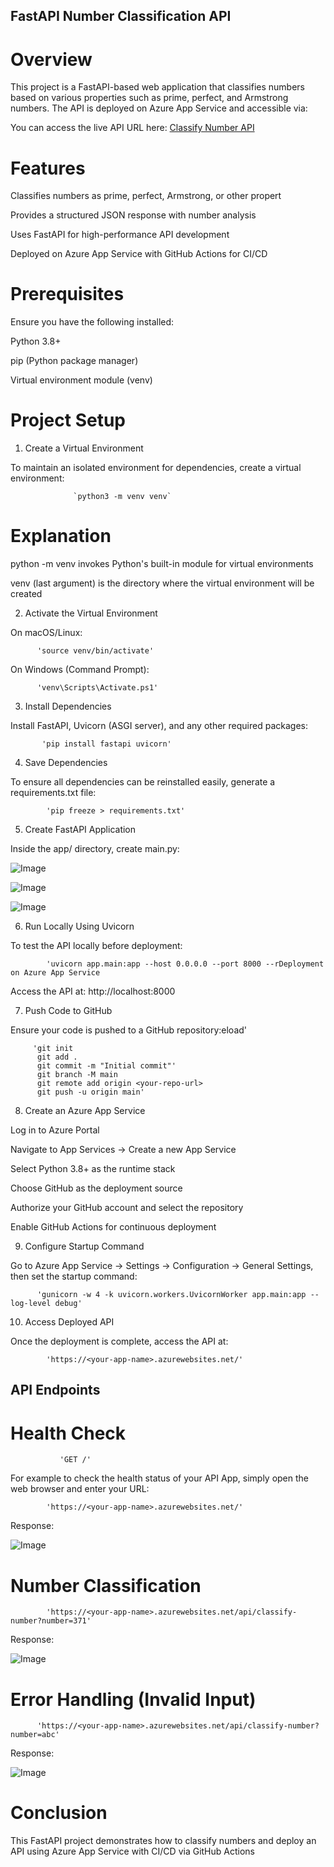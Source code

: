 ## FastAPI Number Classification API

# Overview

This project is a FastAPI-based web application that classifies numbers based on various properties such as prime, perfect, and Armstrong numbers. The API is deployed on Azure App Service and accessible via:

You can access the live API URL here: [Classify Number API](https://no-class-app-dshhaserdmh8cagk.eastus2-01.azurewebsites.net/api/classify-number?number=371)

# Features

Classifies numbers as prime, perfect, Armstrong, or other propert

Provides a structured JSON response with number analysis

Uses FastAPI for high-performance API development

Deployed on Azure App Service with GitHub Actions for CI/CD

# Prerequisites

Ensure you have the following installed:

Python 3.8+

pip (Python package manager)

Virtual environment module (venv)

# Project Setup

1. Create a Virtual Environment

To maintain an isolated environment for dependencies, create a virtual environment:

                  `python3 -m venv venv`

# Explanation

python -m venv invokes Python's built-in module for virtual environments

venv (last argument) is the directory where the virtual environment will be created

2. Activate the Virtual Environment

On macOS/Linux:

          'source venv/bin/activate'

On Windows (Command Prompt):

          'venv\Scripts\Activate.ps1'


3. Install Dependencies

Install FastAPI, Uvicorn (ASGI server), and any other required packages:

           'pip install fastapi uvicorn'

4. Save Dependencies

To ensure all dependencies can be reinstalled easily, generate a requirements.txt file:

            'pip freeze > requirements.txt'

5. Create FastAPI Application

Inside the app/ directory, create main.py:

![Image](https://github.com/user-attachments/assets/2c63eb46-1a71-4ae6-9a7f-1df5f01fa718)

![Image](https://github.com/user-attachments/assets/8081d759-3190-409e-bcdc-31d9f4c93272)

![Image](https://github.com/user-attachments/assets/5fe5850e-dfe9-48d6-943d-96c4a031dea5)

6. Run Locally Using Uvicorn

To test the API locally before deployment:

            'uvicorn app.main:app --host 0.0.0.0 --port 8000 --rDeployment on Azure App Service

  Access the API at: http://localhost:8000           

7. Push Code to GitHub

Ensure your code is pushed to a GitHub repository:eload'
   

         'git init
          git add .
          git commit -m "Initial commit"'
          git branch -M main
          git remote add origin <your-repo-url>
          git push -u origin main'

8. Create an Azure App Service

Log in to Azure Portal

Navigate to App Services → Create a new App Service

Select Python 3.8+ as the runtime stack

Choose GitHub as the deployment source

Authorize your GitHub account and select the repository

Enable GitHub Actions for continuous deployment

9. Configure Startup Command

Go to Azure App Service → Settings → Configuration → General Settings, then set the startup command:

          'gunicorn -w 4 -k uvicorn.workers.UvicornWorker app.main:app --log-level debug'

 10. Access Deployed API

Once the deployment is complete, access the API at:       

            'https://<your-app-name>.azurewebsites.net/'

 ## API Endpoints

  # Health Check           
              
               'GET /'

  For example to check the health status of your API App, simply open the web browser and enter your URL:

            'https://<your-app-name>.azurewebsites.net/'

  Response:

  ![Image](https://github.com/user-attachments/assets/870c6791-8bb3-48d5-a605-542d1da05bae)

  
  # Number Classification
  
            'https://<your-app-name>.azurewebsites.net/api/classify-number?number=371'
            

  Response: 

    
  ![Image](https://github.com/user-attachments/assets/5d6cda82-19c2-4b8b-9950-cc090d87ebc7)     


  # Error Handling (Invalid Input)

          'https://<your-app-name>.azurewebsites.net/api/classify-number?number=abc'


 Response:

 
  ![Image](https://github.com/user-attachments/assets/ef701602-916a-41bf-8d36-6183e69b7511)

  # Conclusion

  This FastAPI project demonstrates how to classify numbers and deploy an API using Azure App Service with CI/CD via GitHub Actions

             
           
          


          
          







